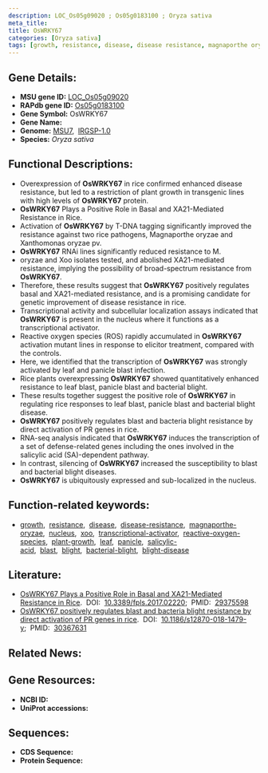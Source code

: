 ```yaml
---
description: LOC_Os05g09020 ; Os05g0183100 ; Oryza sativa
meta_title:
title: OsWRKY67
categories: [Oryza sativa]
tags: [growth, resistance, disease, disease resistance, magnaporthe oryzae, nucleus,  xoo , transcriptional activator, reactive oxygen species, plant growth, leaf, panicle, salicylic acid, blast, blight, bacterial blight, blight disease]
---
```


## Gene Details:
- **MSU gene ID:** [LOC_Os05g09020](http://rice.uga.edu/cgi-bin/ORF_infopage.cgi?orf=LOC_Os05g09020)  
- **RAPdb gene ID:** [Os05g0183100](https://rapdb.dna.affrc.go.jp/locus/?name=Os05g0183100)  
- **Gene Symbol:** OsWRKY67
- **Gene Name:**
- **Genome:**  [MSU7](http://rice.uga.edu/),&nbsp;&nbsp;[IRGSP-1.0](https://rapdb.dna.affrc.go.jp/download/irgsp1.html)
- **Species:** *Oryza sativa*

## Functional Descriptions:
   - Overexpression of **OsWRKY67** in rice confirmed enhanced disease resistance, but led to a restriction of plant growth in transgenic lines with high levels of **OsWRKY67** protein.
   - **OsWRKY67** Plays a Positive Role in Basal and XA21-Mediated Resistance in Rice.
   - Activation of **OsWRKY67** by T-DNA tagging significantly improved the resistance against two rice pathogens, Magnaporthe oryzae and Xanthomonas oryzae pv.
   - **OsWRKY67** RNAi lines significantly reduced resistance to M.
   - oryzae and Xoo isolates tested, and abolished XA21-mediated resistance, implying the possibility of broad-spectrum resistance from **OsWRKY67**.
   - Therefore, these results suggest that **OsWRKY67** positively regulates basal and XA21-mediated resistance, and is a promising candidate for genetic improvement of disease resistance in rice.
   - Transcriptional activity and subcellular localization assays indicated that **OsWRKY67** is present in the nucleus where it functions as a transcriptional activator.
   - Reactive oxygen species (ROS) rapidly accumulated in **OsWRKY67** activation mutant lines in response to elicitor treatment, compared with the controls.
   - Here, we identified that the transcription of **OsWRKY67** was strongly activated by leaf and panicle blast infection.
   - Rice plants overexpressing **OsWRKY67** showed quantitatively enhanced resistance to leaf blast, panicle blast and bacterial blight.
   - These results together suggest the positive role of **OsWRKY67** in regulating rice responses to leaf blast, panicle blast and bacterial blight disease.
   - **OsWRKY67** positively regulates blast and bacteria blight resistance by direct activation of PR genes in rice.
   - RNA-seq analysis indicated that **OsWRKY67** induces the transcription of a set of defense-related genes including the ones involved in the salicylic acid (SA)-dependent pathway.
   - In contrast, silencing of **OsWRKY67** increased the susceptibility to blast and bacterial blight diseases.
   - **OsWRKY67** is ubiquitously expressed and sub-localized in the nucleus.

## Function-related keywords:
   - [growth](/tags/growth/),&nbsp;&nbsp;[resistance](/tags/resistance/),&nbsp;&nbsp;[disease](/tags/disease/),&nbsp;&nbsp;[disease-resistance](/tags/disease-resistance/),&nbsp;&nbsp;[magnaporthe-oryzae](/tags/magnaporthe-oryzae/),&nbsp;&nbsp;[nucleus](/tags/nucleus/),&nbsp;&nbsp;[xoo](/tags/xoo/),&nbsp;&nbsp;[transcriptional-activator](/tags/transcriptional-activator/),&nbsp;&nbsp;[reactive-oxygen-species](/tags/reactive-oxygen-species/),&nbsp;&nbsp;[plant-growth](/tags/plant-growth/),&nbsp;&nbsp;[leaf](/tags/leaf/),&nbsp;&nbsp;[panicle](/tags/panicle/),&nbsp;&nbsp;[salicylic-acid](/tags/salicylic-acid/),&nbsp;&nbsp;[blast](/tags/blast/),&nbsp;&nbsp;[blight](/tags/blight/),&nbsp;&nbsp;[bacterial-blight](/tags/bacterial-blight/),&nbsp;&nbsp;[blight-disease](/tags/blight-disease/)

## Literature:
   - [OsWRKY67 Plays a Positive Role in Basal and XA21-Mediated Resistance in Rice](https://www.doi.org/10.3389/fpls.2017.02220).&nbsp;&nbsp;DOI:&nbsp;&nbsp;[10.3389/fpls.2017.02220](https://www.doi.org/10.3389/fpls.2017.02220);&nbsp;&nbsp;PMID:&nbsp;&nbsp;[29375598](https://pubmed.ncbi.nlm.nih.gov/29375598/)
   - [OsWRKY67 positively regulates blast and bacteria blight resistance by direct activation of PR genes in rice](https://www.doi.org/10.1186/s12870-018-1479-y).&nbsp;&nbsp;DOI:&nbsp;&nbsp;[10.1186/s12870-018-1479-y](https://www.doi.org/10.1186/s12870-018-1479-y);&nbsp;&nbsp;PMID:&nbsp;&nbsp;[30367631](https://pubmed.ncbi.nlm.nih.gov/30367631/)

## Related News:

## Gene Resources:
- **NCBI ID:**  []()
- **UniProt accessions:** [](https://www.uniprot.org/uniprotkb//entry)

## Sequences:
- **CDS Sequence:**
- **Protein Sequence:**
